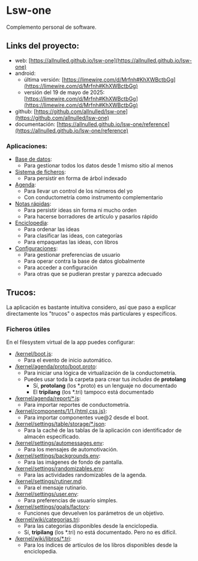 # Lsw-one

Complemento personal de software.

## Links del proyecto:

- web: [https://allnulled.github.io/lsw-one](https://allnulled.github.io/lsw-one)
- android:
   - última versión: [https://limewire.com/d/Mrfnh#KhXWBctbGg](https://limewire.com/d/Mrfnh#KhXWBctbGg)
   - versión del 19 de mayo de 2025: [https://limewire.com/d/Mrfnh#KhXWBctbGg](https://limewire.com/d/Mrfnh#KhXWBctbGg)
- github: [https://github.com/allnulled/lsw-one](https://github.com/allnulled/lsw-one)
- documentación: [https://allnulled.github.io/lsw-one/reference](https://allnulled.github.io/lsw-one/reference)

### Aplicaciones:

- [Base de datos](#):
   - Para gestionar todos los datos desde 1 mismo sitio al menos
- [Sistema de ficheros](#):
   - Para persistir en forma de árbol indexado
- [Agenda](#):
   - Para llevar un control de los números del yo
   - Con conductometría como instrumento complementario
- [Notas rápidas](#):
   - Para persistir ideas sin forma ni mucho orden
   - Para hacerse borradores de artículo y pasarlos rápido
- [Enciclopedia](#):
   - Para ordenar las ideas
   - Para clasificar las ideas, con categorías
   - Para empaquetas las ideas, con libros
- [Configuraciones](#):
   - Para gestionar preferencias de usuario
   - Para operar contra la base de datos globalmente
   - Para acceder a configuración
   - Para otras que se pudieran prestar y parezca adecuado

## Trucos:

La aplicación es bastante intuitiva considero, así que paso a explicar directamente los "trucos" o aspectos más particulares y específicos.

### Ficheros útiles

En el filesystem virtual de la app puedes configurar:

- [/kernel/boot.js](#):
   - Para el evento de inicio automático.
- [/kernel/agenda/proto/boot.proto](#):
   - Para iniciar una lógica de virtualización de la conductometría.
   - Puedes usar toda la carpeta para crear tus *includes* de **protolang**
      - Sí, **protolang** (los *.proto) es un lenguaje no documentado
      - El **tripilang** (los *.tri) tampoco está documentado
- [/kernel/agenda/report/*.js](#):
   - Para importar reportes de conductometría.
- [/kernel/components/$1/$1.{html,css,js}](#):
   - Para importar componentes vue@2 desde el boot.
- [/kernel/settings/table/storage/*.json](#):
   - Para la caché de las tablas de la aplicación con identificador de almacén especificado.
- [/kernel/settings/automessages.env](#):
   - Para los mensajes de automotivación.
- [/kernel/settings/backgrounds.env](#):
   - Para las imágenes de fondo de pantalla.
- [/kernel/settings/randomizables.env](#):
   - Para las actividades randomizables de la agenda.
- [/kernel/settings/rutiner.md](#):
   - Para el mensaje rutinario.
- [/kernel/settings/user.env](#):
   - Para preferencias de usuario simples.
- [/kernel/settings/goals/factory](#):
   - Funciones que devuelven los parámetros de un objetivo.
- [/kernel/wiki/categorias.tri](#):
   - Para las categorías disponibles desde la enciclopedia.
   - Sí, **tripilang** (los *.tri) no está documentado. Pero no es difícil.
- [/kernel/wiki/libros/*.tri](#):
   - Para los índices de artículos de los libros disponibles desde la enciclopedia.
